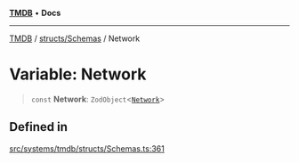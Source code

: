 [**TMDB**](../../../README.md) • **Docs**

***

[TMDB](../../../README.md) / [structs/Schemas](../README.md) / Network

# Variable: Network

> `const` **Network**: `ZodObject`\<[`Network`](../type-aliases/Network.md)\>

## Defined in

[src/systems/tmdb/structs/Schemas.ts:361](https://github.com/Norviah/media-hub/blob/b0accce5c447ccf1a18696f3cb0baef1f5bd16be/src/systems/tmdb/structs/Schemas.ts#L361)
